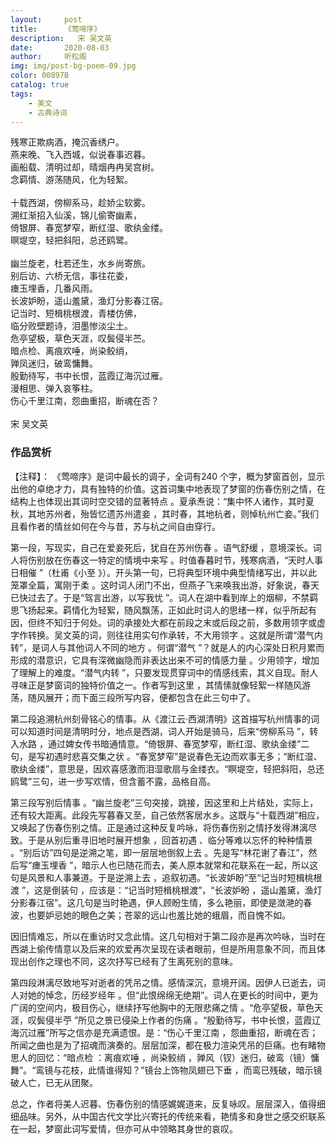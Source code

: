 ```yaml
---
layout:     post
title:      《莺啼序》
description:   宋 吴文英
date:       2020-08-03
author:     听松阁
img: img/post-bg-poem-09.jpg
color: 00897B
catalog: true
tags:
    - 美文
    - 古典诗词
---
```


残寒正欺病酒，掩沉香绣户。<br>
燕来晚、飞入西城，似说春事迟暮。<br>
画船载、清明过却，晴烟冉冉吴宫树。<br>
念羁情、游荡随风，化为轻絮。<br>
<br>
十载西湖，傍柳系马，趁娇尘软雾。<br>
溯红渐招入仙溪，锦儿偷寄幽素，<br>
倚银屏、春宽梦窄，断红湿、歌纨金缕。<br>
暝堤空，轻把斜阳，总还鸥鹭。<br>
<br>
幽兰旋老，杜若还生，水乡尚寄旅。<br>
别后访、六桥无信，事往花委，<br>
瘗玉埋香，几番风雨。<br>
长波妒盼，遥山羞黛，渔灯分影春江宿。<br>
记当时、短楫桃根渡，青楼仿佛，<br>
临分败壁题诗，泪墨惨淡尘土。<br>
危亭望极，草色天涯，叹鬓侵半苎。<br>
暗点检、离痕欢唾，尚染鲛绡，<br>
亸凤迷归，破鸾慵舞。<br>
殷勤待写，书中长恨，蓝霞辽海沉过雁。<br>
漫相思、弹入哀筝柱。<br>
伤心千里江南，怨曲重招，断魂在否？<br>
<br>
宋 吴文英

### 作品赏析
【注释】：
《莺啼序》是词中最长的调子，全词有240 个字，概为梦窗首创，显示出他的卓绝才力，具有独特的价值。这首词集中地表现了梦窗的伤春伤别之情，在结构上也体现出其词时空交错的显著特点 。夏承焘说：“集中怀人诸作，其时夏秋，其地苏州者，殆皆忆遗苏州遣妾 ，其时春，其地杭者，则悼杭州亡妾。”我们且看作者的情丝如何在今与昔，苏与杭之间自由穿行。

第一段，写现实，自己在爱妾死后，犹自在苏州伤春 。语气舒缓 ，意境深长。词人将伤别放在伤春这一特定的情境中来写 。时值春暮时节，残寒病酒，“天时人事日相催 ”（杜甫《小至 》）。开头第一句，已将典型环境中典型情绪写出，并以此笼罩全篇，寓刚于柔 。这时词人闭门不出，但燕子飞来唤我出游，好象说，春天已快过去了。于是“驾言出游，以写我忧 ”。词人在湖中看到岸上的烟柳，不禁羁思飞扬起来。羁情化为轻絮，随风飘荡，正如此时词人的思绪一样，似乎所起有因，但终不知归于何处。词的承接处大都在前段之末或后段之前，多数用领字或虚字作转换。吴文英的词，则往往用实句作承转，不大用领字 。这就是所谓“潜气内转”，是词人与其他词人不同的地方 。何谓“潜气 ”？就是人的内心深处日积月累而形成的潜意识，它具有深微幽隐而非表达出来不可的情感力量 。少用领字，增加了理解上的难度。“潜气内转 ”，只要发现贯穿词中的情感线索，其义自现。耐人寻味正是梦窗词的独特价值之一。作者写到这里 ，其情愫就像轻絮一样随风游荡，随风展开；而下面三段所写内容，便都包含在此三句中了。

第二段追溯杭州刻骨铭心的情事。从《渡江云·西湖清明》这首描写杭州情事的词可以知道时间是清明时分，地点是西湖，词人开始是骑马，后来“傍柳系马 ”，转入水路 ，通过婢女传书暗通情意。“倚银屏、春宽梦窄，断红湿、歌纨金缕”二句，是写初遇时悲喜交集之状 。“春宽梦窄”是说春色无边而欢事无多；“断红湿、歌纨金缕”，意思是，因欢喜感激而泪湿歌扇与金缕衣。“瞑堤空，轻把斜阳，总还鸥鹭”三句，进一步写欢情，但含蓄不露，品格自高。

第三段写别后情事 。“幽兰旋老”三句突接，跳接，因这里和上片结处，实际上，还有较大距离。此段先写暮春又至，自己依然客居水乡。这既与“十载西湖”相应，又唤起了伤春伤别之情。正是通过这种反复吟咏，将伤春伤别之情抒发得淋漓尽致。于是从别后重寻旧地时展开想象 ，回首初遇 、临分等难以忘怀的种种情景 。“别后访”四句是逆溯之笔，即一层层地倒叙上去 。先是写“林花谢了春江”，然后写“瘗玉埋香 ”，暗示人也已随花而去，美人原本就常和花联系在一起，所以这句是风景和人事兼道。于是逆溯上去 ，追叙初遇。“长波妒盼”至“记当时短楫桃根渡 ”，这是倒装句 ，应该是：“记当时短楫桃根渡”，“长波妒盼 ，遥山羞黛，渔灯分影春江宿”。这几句是当时艳遇，伊人顾盼生情，多么艳丽，即使是潋滟的春波，也要妒忌她的眼色之美；苍翠的远山也羞比她的蛾眉，而自愧不如。

因旧情难忘，所以在重访时又念此情。这几句相对于第二段亦是再次吟咏，当时在西湖上偷传情意以及后来的欢爱再次呈现在读者眼前，但是所用意象不同，而且体现出创作之理也不同，这次抒写已经有了生离死别的意味。

第四段淋漓尽致地写对逝者的凭吊之情。感情深沉，意境开阔。因伊人已逝去，词人对她的悼念，历经岁经年 。但“此恨绵绵无绝期”。词人在更长的时间中，更为广阔的空间内，极目伤心，继续抒写他胸中的无限悲痛之情 。“危亭望极，草色天涯，叹鬓侵半苧 ”所见之景已侵染上作者的伤痛 。“殷勤待写，书中长恨，蓝霞辽海沉过雁”所写之信亦是充满遗恨。是：“伤心千里江南 ，怨曲重招，断魂在否；所闻之曲也是为了招魂而演奏的。层层加深，都在极力渲染凭吊的巨痛。也有睹物思人的回忆：“暗点检 ：离痕欢唾 ，尚染鲛绡 ，亸风（钗）迷归，破鸾（镜）慵舞”。“鸾镜与花枝，此情谁得知？”镜台上饰物凤翅已下垂 ，而鸾已残破，暗示镜破人亡，已无从团聚。

总之，作者将美人迟暮、伤春伤别的情感娓娓道来，反复咏叹。层层深入，值得细细品味。另外，从中国古代文学比兴寄托的传统来看，艳情多和身世之感交织联系在一起，梦窗此词写爱情，但亦可从中领略其身世的哀叹。
